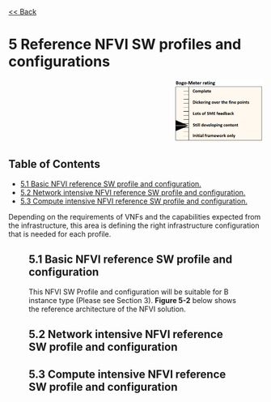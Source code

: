 [<< Back](../../ref_model)
# 5	Reference NFVI SW profiles and configurations
<p align="right"><img src="../figures/bogo_sdc.png" alt="scope" title="Scope" width="35%"/></p>

## Table of Contents
* [5.1	Basic NFVI reference SW profile and configuration.](#5.1)
* [5.2 Network intensive NFVI reference SW profile and configuration.](#5.2)
* [5.3 Compute intensive NFVI reference SW profile and configuration.](#5.3)

Depending on the requirements of VNFs and the capabilities expected from the infrastructure, this area is defining the right infrastructure configuration that is needed for each profile.

<figure 5-1>

<a name="5.1"></a>
## 5.1	Basic NFVI reference SW profile and configuration
This NFVI SW Profile and configuration will be suitable for B instance type (Please see Section 3). **Figure 5-2** below shows the reference architecture of the NFVI solution.



<a name="5.2"></a>
## 5.2	Network intensive NFVI reference SW profile and configuration

<a name="5.2"></a>
## 5.3	Compute intensive NFVI reference SW profile and configuration
